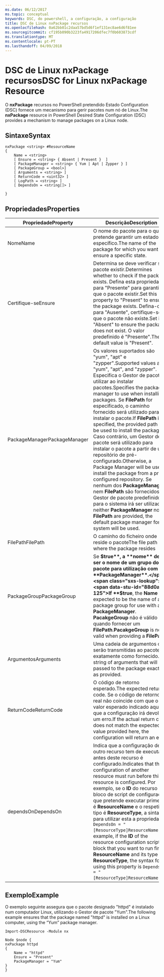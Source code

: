 ```yaml
---
ms.date: 06/12/2017
ms.topic: conceptual
keywords: DSC, do powershell, a configuração, a configuração
title: DSC de Linux nxPackage recursos
ms.openlocfilehash: 0a62bb01c2daa57bd5d6f1ef131ec8ae6d6f81ee
ms.sourcegitcommit: cf195b090b3223fa4917206dfec7f0b603873cdf
ms.translationtype: MT
ms.contentlocale: pt-PT
ms.lasthandoff: 04/09/2018
---
```

# <a name="dsc-for-linux-nxpackage-resource"></a><span data-ttu-id="88d0a-103">DSC de Linux nxPackage recursos</span><span class="sxs-lookup"><span data-stu-id="88d0a-103">DSC for Linux nxPackage Resource</span></span>

<span data-ttu-id="88d0a-104">O **nxPackage** recursos no PowerShell pretendido Estado Configuration (DSC) fornece um mecanismo para gerir pacotes num nó de Linux.</span><span class="sxs-lookup"><span data-stu-id="88d0a-104">The **nxPackage** resource in PowerShell Desired State Configuration (DSC) provides a mechanism to manage packages on a Linux node.</span></span>

## <a name="syntax"></a><span data-ttu-id="88d0a-105">Sintaxe</span><span class="sxs-lookup"><span data-stu-id="88d0a-105">Syntax</span></span>

```
nxPackage <string> #ResourceName
{
    Name = <string>
    [ Ensure = <string> { Absent | Present }  ]
    [ PackageManager = <string> { Yum | Apt | Zypper } ]
    [ PackageGroup = <bool>]
    [ Arguments = <string> ]
    [ ReturnCode = <uint32> ]
    [ LogPath = <string> ]
    [ DependsOn = <string[]> ]

}
```

## <a name="properties"></a><span data-ttu-id="88d0a-106">Propriedades</span><span class="sxs-lookup"><span data-stu-id="88d0a-106">Properties</span></span>

|  <span data-ttu-id="88d0a-107">Propriedade</span><span class="sxs-lookup"><span data-stu-id="88d0a-107">Property</span></span> |  <span data-ttu-id="88d0a-108">Descrição</span><span class="sxs-lookup"><span data-stu-id="88d0a-108">Description</span></span> |
|---|---|
| <span data-ttu-id="88d0a-109">Nome</span><span class="sxs-lookup"><span data-stu-id="88d0a-109">Name</span></span>| <span data-ttu-id="88d0a-110">O nome do pacote para o qual pretende garantir um estado específico.</span><span class="sxs-lookup"><span data-stu-id="88d0a-110">The name of the package for which you want to ensure a specific state.</span></span>|
| <span data-ttu-id="88d0a-111">Certifique-se</span><span class="sxs-lookup"><span data-stu-id="88d0a-111">Ensure</span></span>| <span data-ttu-id="88d0a-112">Determina se deve verificar se o pacote existir.</span><span class="sxs-lookup"><span data-stu-id="88d0a-112">Determines whether to check if the package exists.</span></span> <span data-ttu-id="88d0a-113">Defina esta propriedade para "Presente" para garantir que o pacote existir.</span><span class="sxs-lookup"><span data-stu-id="88d0a-113">Set this property to "Present" to ensure the package exists.</span></span> <span data-ttu-id="88d0a-114">Defina-o para "Ausente", certifique-se de que o pacote não existe.</span><span class="sxs-lookup"><span data-stu-id="88d0a-114">Set it to "Absent" to ensure the package does not exist.</span></span> <span data-ttu-id="88d0a-115">O valor predefinido é "Presente".</span><span class="sxs-lookup"><span data-stu-id="88d0a-115">The default value is "Present".</span></span>|
| <span data-ttu-id="88d0a-116">PackageManager</span><span class="sxs-lookup"><span data-stu-id="88d0a-116">PackageManager</span></span>| <span data-ttu-id="88d0a-117">Os valores suportados são "yum", "apt" e "zypper".</span><span class="sxs-lookup"><span data-stu-id="88d0a-117">Supported values are "yum", "apt", and "zypper".</span></span> <span data-ttu-id="88d0a-118">Especifica o Gestor de pacotes a utilizar ao instalar pacotes.</span><span class="sxs-lookup"><span data-stu-id="88d0a-118">Specifies the package manager to use when installing packages.</span></span> <span data-ttu-id="88d0a-119">Se **FilePath** for especificado, o caminho fornecido será utilizado para instalar o pacote.</span><span class="sxs-lookup"><span data-stu-id="88d0a-119">If **FilePath** is specified, the provided path will be used to install the package.</span></span> <span data-ttu-id="88d0a-120">Caso contrário, um Gestor de pacote será utilizado para instalar o pacote a partir de um repositório de pré-configurado.</span><span class="sxs-lookup"><span data-stu-id="88d0a-120">Otherwise, a Package Manager will be used to install the package from a pre-configured repository.</span></span> <span data-ttu-id="88d0a-121">Se nenhum dos **PackageManager** nem **FilePath** são fornecidos, o Gestor de pacote predefinido para o sistema irá ser utilizado.</span><span class="sxs-lookup"><span data-stu-id="88d0a-121">If neither **PackageManager** nor **FilePath** are provided, the default package manager for the system will be used.</span></span>|
| <span data-ttu-id="88d0a-122">FilePath</span><span class="sxs-lookup"><span data-stu-id="88d0a-122">FilePath</span></span>| <span data-ttu-id="88d0a-123">O caminho do ficheiro onde reside o pacote</span><span class="sxs-lookup"><span data-stu-id="88d0a-123">The file path where the package resides</span></span>|
| <span data-ttu-id="88d0a-124">PackageGroup</span><span class="sxs-lookup"><span data-stu-id="88d0a-124">PackageGroup</span></span>| <span data-ttu-id="88d0a-125">Se **$true**, a **nome** deve ser o nome de um grupo do pacote para utilização com um **PackageManager**.</span><span class="sxs-lookup"><span data-stu-id="88d0a-125">If **$true**, the **Name** is expected to be the name of a package group for use with a **PackageManager**.</span></span> <span data-ttu-id="88d0a-126">**PacakgeGroup** não é válido quando fornecer um **FilePath**.</span><span class="sxs-lookup"><span data-stu-id="88d0a-126">**PacakgeGroup** is not valid when providing a **FilePath**.</span></span>|
| <span data-ttu-id="88d0a-127">Argumentos</span><span class="sxs-lookup"><span data-stu-id="88d0a-127">Arguments</span></span>| <span data-ttu-id="88d0a-128">Uma cadeia de argumentos que serão transmitidas ao pacote exatamente como fornecido.</span><span class="sxs-lookup"><span data-stu-id="88d0a-128">A string of arguments that will be passed to the package exactly as provided.</span></span>|
| <span data-ttu-id="88d0a-129">ReturnCode</span><span class="sxs-lookup"><span data-stu-id="88d0a-129">ReturnCode</span></span>| <span data-ttu-id="88d0a-130">O código de retorno esperado.</span><span class="sxs-lookup"><span data-stu-id="88d0a-130">The expected return code.</span></span> <span data-ttu-id="88d0a-131">Se o código de retorno de real não coincide com que o valor esperado indicado aqui, que a configuração irá devolver um erro.</span><span class="sxs-lookup"><span data-stu-id="88d0a-131">If the actual return code does not match the expected value provided here, the configuration will return an error.</span></span>|
| <span data-ttu-id="88d0a-132">dependsOn</span><span class="sxs-lookup"><span data-stu-id="88d0a-132">DependsOn</span></span> | <span data-ttu-id="88d0a-133">Indica que a configuração de outro recurso tem de executar antes deste recurso é configurado.</span><span class="sxs-lookup"><span data-stu-id="88d0a-133">Indicates that the configuration of another resource must run before this resource is configured.</span></span> <span data-ttu-id="88d0a-134">Por exemplo, se o **ID** do recurso de bloco de script de configuração que pretende executar primeiro é **ResourceName** e o respetivo tipo é **ResourceType**, a sintaxe para utilizar esta a propriedade é `DependsOn = "[ResourceType]ResourceName"`.</span><span class="sxs-lookup"><span data-stu-id="88d0a-134">For example, if the **ID** of the resource configuration script block that you want to run first is **ResourceName** and its type is **ResourceType**, the syntax for using this property is `DependsOn = "[ResourceType]ResourceName"`.</span></span>|

## <a name="example"></a><span data-ttu-id="88d0a-135">Exemplo</span><span class="sxs-lookup"><span data-stu-id="88d0a-135">Example</span></span>

<span data-ttu-id="88d0a-136">O exemplo seguinte assegura que o pacote designado "httpd" é instalado num computador Linux, utilizando o Gestor de pacote "Yum".</span><span class="sxs-lookup"><span data-stu-id="88d0a-136">The following example ensures that the package named "httpd" is installed on a Linux computer, using the “Yum” package manager.</span></span>

```
Import-DSCResource -Module nx

Node $node {
nxPackage httpd
{
    Name = "httpd"
    Ensure = "Present"
    PackageManager = "Yum"
}
}
```